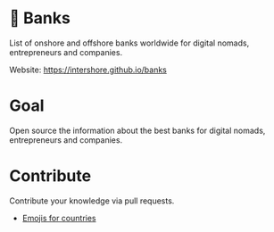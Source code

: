 # 🏦 Banks

List of onshore and offshore banks worldwide for digital nomads, entrepreneurs and companies.

Website: https://intershore.github.io/banks

# Goal

Open source the information about the best banks for digital nomads, entrepreneurs and companies.

# Contribute

Contribute your knowledge via pull requests.

* [Emojis for countries](https://emojipedia.org/)
